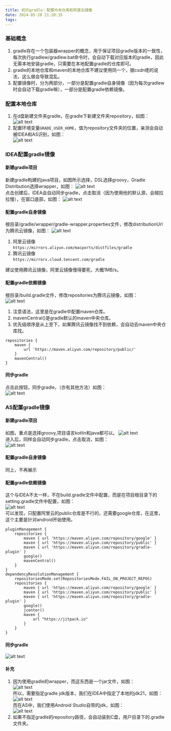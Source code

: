 ```yaml
---
title: 初识gradle：配置中央仓库和阿里云镜像
date: 2024-05-28 21:20:35
tags:
---
```

### 基础概念
1. gradle存在一个包装器wrapper的概念，用于保证项目gradle版本的一致性，每次执行gradlew/gradlew.bat命令时，会自动下载对应版本的gradle，因此无需本地安装gradle，只需要在本地配置gradle的仓库即可。
2. gradle的本地仓库和maven的本地仓库不建议使用同一个，据csdn佬的说法，这么做会导致混乱。
3. 配置镜像时，分为两部分，一部分是配置gradle自身镜像（因为每次gradlew时会自动下载gradle嘛），一部分是配置gradle依赖镜像。
### 配置本地仓库
1. 在d盘新建文件夹gradle，在gradle下新建文件夹repository，如图：  
![alt text](./初始gradle：配置中央仓库和阿里云镜像/image.png)
2. 配置环境变量`GRADE_USER_HOME`，值为repository文件夹的位置，亲测会自动被IDEA和AS识别，如图：  
![alt text](./初始gradle：配置中央仓库和阿里云镜像/image-1.png)
### IDEA配置gradle镜像
#### 新建gradle项目
新建gradle构建的java项目，如图所示选择，DSL选择groovy，Gradle Distribution选择wrapper，如图：
![alt text](./初始gradle：配置中央仓库和阿里云镜像/image-2.png)  
点击创建后，IDEA会自动同步gradle，点击取消（因为使用他的默认源，会贼拉拉慢），在窗口底部，如图：
![alt text](./初始gradle：配置中央仓库和阿里云镜像/image-3.png)
#### 配置gradle自身镜像
根目录/gradle/wrapper/gradle-wrapper.properties文件，修改distributionUrl为腾讯云镜像，如图：
![alt text](./初始gradle：配置中央仓库和阿里云镜像/image-4.png)  
1. 阿里云镜像  
`https://mirrors.aliyun.com/macports/distfiles/gradle`
2. 腾讯云镜像  
`https://mirrors.cloud.tencent.com/gradle`

建议使用腾讯云镜像，阿里云镜像慢得要死，大概1MB/s。
#### 配置gradle依赖镜像
根目录/build.gradle文件，修改repositories为腾讯云镜像，如图：  
![alt text](./初始gradle：配置中央仓库和阿里云镜像/image-5.png)  
1. 注意语法，这里是在gradle中配置maven仓库。
2. mavenCentral()是gradle默认的maven中央仓库。
3. 优先级顺序是从上至下，如果腾讯云镜像找不到依赖，会自动去maven中央仓库找。
```
repositories {
    maven {
        url 'https://maven.aliyun.com/repository/public/'
    }
    mavenCentral()
}
```
#### 同步gradle
点击此按钮，同步gradle，（亦有其他方法）如图：  
![alt text](./初始gradle：配置中央仓库和阿里云镜像/image-6.png)

### AS配置gradle镜像
#### 新建gradle项目
如图，重点是选择groovy,项目语言kotlin和java都可以。
![alt text](./初始gradle：配置中央仓库和阿里云镜像/image-7.png)  
进入后，同样会自动同步gradle，点击取消，如图：  
![alt text](./初始gradle：配置中央仓库和阿里云镜像/image-8.png)
#### 配置gradle自身镜像
同上，不再展示
#### 配置gradle依赖镜像
这个与IDEA不太一样，不在build.gradle文件中配置，而是在项目根目录下的setting.gradle文件中配置，如图：  
![alt text](./初始gradle：配置中央仓库和阿里云镜像/image-9.png)  
可以发现，只配置阿里云的public仓库是不行的，还需要google仓库，在这里，这个主要是针对android开始使用。
```
pluginManagement {
    repositories {
        maven { url 'https://maven.aliyun.com/repository/google' }
        maven { url 'https://maven.aliyun.com/repository/public' }
        maven { url 'https://maven.aliyun.com/repository/gradle-plugin' }
        google()
        mavenCentral()
    }
}
dependencyResolutionManagement {
    repositoriesMode.set(RepositoriesMode.FAIL_ON_PROJECT_REPOS)
    repositories {
        maven { url 'https://maven.aliyun.com/repository/google' }
        maven { url 'https://maven.aliyun.com/repository/public' }
        maven { url 'https://maven.aliyun.com/repository/gradle-plugin' }
        google()
        jcenter()
        maven {
            url "https://jitpack.io"
        }
    }
}
```
#### 同步gradle
![alt text](./初始gradle：配置中央仓库和阿里云镜像/image-10.png)

#### 补充
1. 因为使用gradle的wrapper，而这东西是一个jar文件，如图：  
![alt text](./初始gradle：配置中央仓库和阿里云镜像/image-11.png)  
所以，需要指定gradle jdk版本，我们在IDEA中指定了本地的jdk21，如图：  
![alt text](./初始gradle：配置中央仓库和阿里云镜像/image-12.png)  
而在AS中，我们使用Android Studio自带的jdk，如图：  
![alt text](./初始gradle：配置中央仓库和阿里云镜像/image-13.png)  
2. 如果不指定gradle的repository路径，会自动装到C盘，用户目录下的.gradle文件夹。